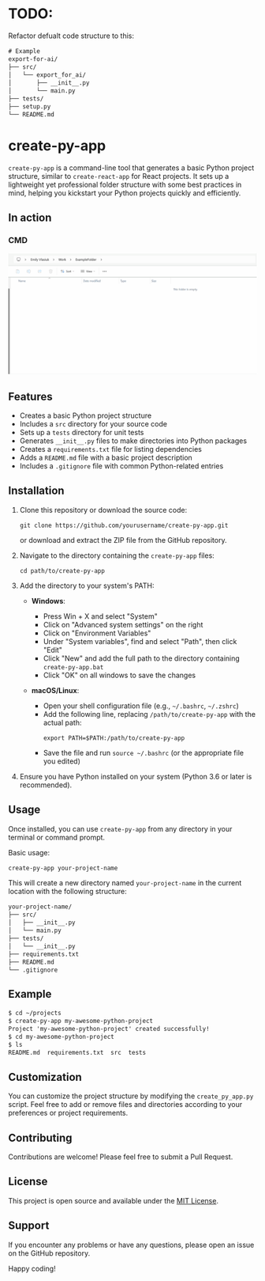 # TODO: 
Refactor defualt code structure to this:
```
# Example 
export-for-ai/
├── src/
│   └── export_for_ai/
│       ├── __init__.py
│       └── main.py
├── tests/
├── setup.py
└── README.md
``` 

# create-py-app

`create-py-app` is a command-line tool that generates a basic Python project structure, similar to `create-react-app` for React projects. It sets up a lightweight yet professional folder structure with some best practices in mind, helping you kickstart your Python projects quickly and efficiently.

## In action 
### CMD 
![Create using cmd](https://github.com/KindEmily/create-py-app/blob/main/demo/create_new_app_from_cmd.gif)

## Features

- Creates a basic Python project structure
- Includes a `src` directory for your source code
- Sets up a `tests` directory for unit tests
- Generates `__init__.py` files to make directories into Python packages
- Creates a `requirements.txt` file for listing dependencies
- Adds a `README.md` file with a basic project description
- Includes a `.gitignore` file with common Python-related entries

## Installation

1. Clone this repository or download the source code:
   ```
   git clone https://github.com/yourusername/create-py-app.git
   ```
   or download and extract the ZIP file from the GitHub repository.

2. Navigate to the directory containing the `create-py-app` files:
   ```
   cd path/to/create-py-app
   ```

3. Add the directory to your system's PATH:
   - **Windows**:
     - Press Win + X and select "System"
     - Click on "Advanced system settings" on the right
     - Click on "Environment Variables"
     - Under "System variables", find and select "Path", then click "Edit"
     - Click "New" and add the full path to the directory containing `create-py-app.bat`
     - Click "OK" on all windows to save the changes
   
   - **macOS/Linux**:
     - Open your shell configuration file (e.g., `~/.bashrc`, `~/.zshrc`)
     - Add the following line, replacing `/path/to/create-py-app` with the actual path:
       ```
       export PATH=$PATH:/path/to/create-py-app
       ```
     - Save the file and run `source ~/.bashrc` (or the appropriate file you edited)

4. Ensure you have Python installed on your system (Python 3.6 or later is recommended).

## Usage

Once installed, you can use `create-py-app` from any directory in your terminal or command prompt.

Basic usage:
```
create-py-app your-project-name
```

This will create a new directory named `your-project-name` in the current location with the following structure:

```
your-project-name/
├── src/
│   ├── __init__.py
│   └── main.py
├── tests/
│   └── __init__.py
├── requirements.txt
├── README.md
└── .gitignore
```

## Example

```
$ cd ~/projects
$ create-py-app my-awesome-python-project
Project 'my-awesome-python-project' created successfully!
$ cd my-awesome-python-project
$ ls
README.md  requirements.txt  src  tests
```

## Customization

You can customize the project structure by modifying the `create_py_app.py` script. Feel free to add or remove files and directories according to your preferences or project requirements.

## Contributing

Contributions are welcome! Please feel free to submit a Pull Request.

## License

This project is open source and available under the [MIT License](LICENSE).

## Support

If you encounter any problems or have any questions, please open an issue on the GitHub repository.

Happy coding!
